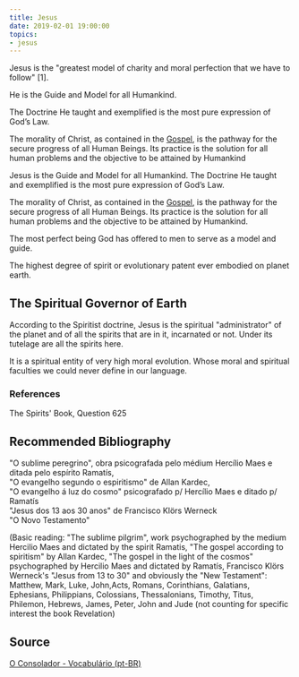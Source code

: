 ```yaml
---
title: Jesus
date: 2019-02-01 19:00:00
topics:
- jesus
---
```



Jesus is the "greatest model of charity and moral perfection that we have to follow" [1].

He is the Guide and Model for all Humankind.

The Doctrine He taught and exemplified is the most pure expression of God’s Law.

The morality of Christ, as contained in the [Gospel](/gospel), is the pathway for the secure progress of all Human Beings. Its practice is the solution for all human problems and the objective to be attained by Humankind

Jesus is the Guide and Model for all Humankind. The Doctrine He taught and exemplified is the most pure expression of God’s Law.  

The morality of Christ, as contained in the [Gospel](/gospel), is the pathway for the secure progress of all Human Beings. Its practice is the solution for all human problems and the objective to be attained by Humankind.  

The most perfect being God has offered to men to serve as a model and guide.

The highest degree of spirit or evolutionary patent ever embodied on planet earth. 

## The Spiritual Governor of Earth
According to the Spiritist doctrine, Jesus is the spiritual "administrator" of the planet 
and of all the spirits that are in it, incarnated or not.
Under its tutelage are all the spirits here. 

It is a spiritual entity of very high moral evolution. Whose moral and spiritual faculties 
we could never define in our language. 

### References
The Spirits' Book, Question 625

## Recommended Bibliography
"O sublime peregrino", obra psicografada pelo médium Hercílio Maes e ditada pelo espírito Ramatís,  
"O evangelho segundo o espiritismo" de Allan Kardec,  
"O evangelho á luz do cosmo" psicografado p/ Hercílio Maes e ditado p/ Ramatís  
"Jesus dos 13 aos 30 anos" de Francisco Klörs Werneck   
"O Novo Testamento"  

(Basic reading: "The sublime pilgrim", work psychographed by the medium Hercilio Maes 
and dictated by the spirit Ramatis, "The gospel according to spiritism" by Allan Kardec, "The gospel in the light of the cosmos" psychographed by Hercilio Maes and dictated by Ramatís, Francisco Klörs Werneck's "Jesus from 13 to 30" and obviously the "New Testament": Matthew, Mark, Luke, John,Acts, Romans, Corinthians, Galatians, Ephesians, Philippians, Colossians, Thessalonians, Timothy, Titus, Philemon, Hebrews, James, Peter, John and Jude (not counting for specific interest the book Revelation)


## Source
[O Consolador - Vocabulário (pt-BR)](http://www.oconsolador.com.br/linkfixo/vocabulario/principal.html)


